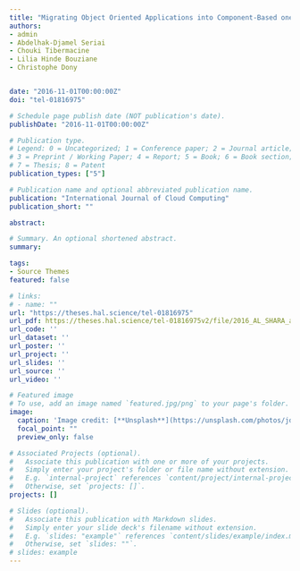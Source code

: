 ```yaml
---
title: "Migrating Object Oriented Applications into Component-Based ones"
authors:
- admin
- Abdelhak-Djamel Seriai
- Chouki Tibermacine
- Lilia Hinde Bouziane
- Christophe Dony


date: "2016-11-01T00:00:00Z"
doi: "tel-01816975"

# Schedule page publish date (NOT publication's date).
publishDate: "2016-11-01T00:00:00Z"

# Publication type.
# Legend: 0 = Uncategorized; 1 = Conference paper; 2 = Journal article;
# 3 = Preprint / Working Paper; 4 = Report; 5 = Book; 6 = Book section;
# 7 = Thesis; 8 = Patent
publication_types: ["5"]

# Publication name and optional abbreviated publication name.
publication: "International Journal of Cloud Computing"
publication_short: ""

abstract: 

# Summary. An optional shortened abstract.
summary: 

tags:
- Source Themes
featured: false

# links:
# - name: ""
url: "https://theses.hal.science/tel-01816975"
url_pdf: https://theses.hal.science/tel-01816975v2/file/2016_AL_SHARA_archivage.pdf
url_code: ''
url_dataset: ''
url_poster: ''
url_project: ''
url_slides: ''
url_source: ''
url_video: ''

# Featured image
# To use, add an image named `featured.jpg/png` to your page's folder. 
image:
  caption: 'Image credit: [**Unsplash**](https://unsplash.com/photos/jdD8gXaTZsc)'
  focal_point: ""
  preview_only: false

# Associated Projects (optional).
#   Associate this publication with one or more of your projects.
#   Simply enter your project's folder or file name without extension.
#   E.g. `internal-project` references `content/project/internal-project/index.md`.
#   Otherwise, set `projects: []`.
projects: []

# Slides (optional).
#   Associate this publication with Markdown slides.
#   Simply enter your slide deck's filename without extension.
#   E.g. `slides: "example"` references `content/slides/example/index.md`.
#   Otherwise, set `slides: ""`.
# slides: example
---
```


